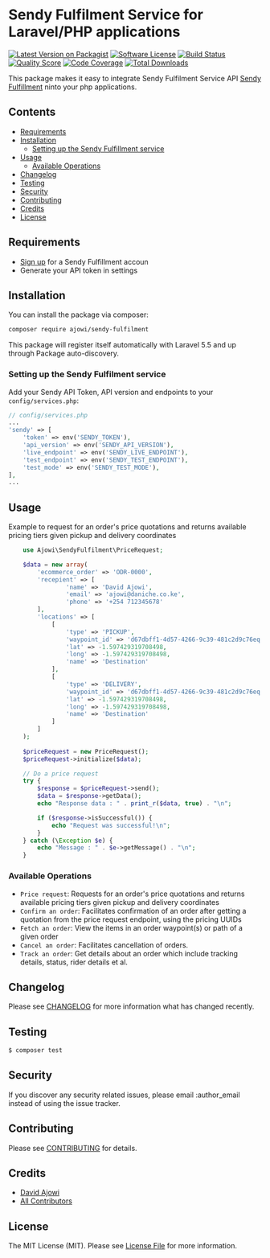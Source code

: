 #  Sendy Fulfilment Service for Laravel/PHP applications

[![Latest Version on Packagist](https://img.shields.io/packagist/v/ajowi/sendy-fulfilment.svg?style=flat-square)](https://packagist.org/packages/ajowi/sendy-fulfilment)
[![Software License](https://img.shields.io/badge/license-MIT-brightgreen.svg?style=flat-square)](LICENSE.md)
[![Build Status](https://img.shields.io/travis/ajowi/sendy-fulfilment/master.svg?style=flat-square)](https://travis-ci.org/ajowi/sendy-fulfilment)
[![Quality Score](https://img.shields.io/scrutinizer/g/ajowi/sendy-fulfilment.svg?style=flat-square)](https://scrutinizer-ci.com/g/ajowi/sendy-fulfilment)
[![Code Coverage](https://img.shields.io/scrutinizer/coverage/g/ajowi/sendy-fulfilment/master.svg?style=flat-square)](https://scrutinizer-ci.com/g/ajowi/sendy-fulfilment/?branch=master)
[![Total Downloads](https://img.shields.io/packagist/dt/ajowi/sendy-fulfilment.svg?style=flat-square)](https://packagist.org/packages/ajowi/sendy-fulfilment)

This package makes it easy to integrate Sendy Fulfilment Service API [Sendy Fulfillment](https://api.sendyit.com/v2/documentation) ninto your php applications.


## Contents

- [Requirements](#requirements)
- [Installation](#installation)
	- [Setting up the Sendy Fulfillment service](#setting-up-the-sendy-fulfillment-service)
- [Usage](#usage)
	- [Available Operations](#available-operations)
- [Changelog](#changelog)
- [Testing](#testing)
- [Security](#security)
- [Contributing](#contributing)
- [Credits](#credits)
- [License](#license)

## Requirements

- [Sign up](https://www.sendyit.com/api) for a Sendy Fulfillment accoun
- Generate your API token in settings

## Installation

You can install the package via composer:

``` bash
composer require ajowi/sendy-fulfilment
```

This package will register itself automatically with Laravel 5.5 and up through Package auto-discovery.

### Setting up the Sendy Fulfilment service

Add your Sendy API Token, API version and endpoints to your `config/services.php`:

```php
// config/services.php
...
'sendy' => [
    'token' => env('SENDY_TOKEN'),
    'api_version' => env('SENDY_API_VERSION'),
    'live_endpoint' => env('SENDY_LIVE_ENDPOINT'),
    'test_endpoint' => env('SENDY_TEST_ENDPOINT'),
    'test_mode' => env('SENDY_TEST_MODE'),
],
...
```

## Usage

Example to request for an order's price quotations and returns available pricing tiers given pickup and delivery coordinates
``` php
    use Ajowi\SendyFulfilment\PriceRequest;

    $data = new array(
        'ecommerce_order' => 'ODR-0000',
        'recepient' => [
                'name' => 'David Ajowi',
                'email' => 'ajowi@daniche.co.ke',
                'phone' => '+254 712345678'
        ],
        'locations' => [
            [
                'type' => 'PICKUP',
                'waypoint_id' => 'd67dbff1-4d57-4266-9c39-481c2d9c76eq',
                'lat' => -1.597429319708498,
                'long' => -1.597429319708498,
                'name' => 'Destination'
            ],
            [
                'type' => 'DELIVERY',
                'waypoint_id' => 'd67dbff1-4d57-4266-9c39-481c2d9c76eq',
                'lat' => -1.597429319708498,
                'long' => -1.597429319708498,
                'name' => 'Destination'
            ]
        ]
    );
    
    $priceRequest = new PriceRequest();
    $priceRequest->initialize($data);

    // Do a price request
    try {
        $response = $priceRequest->send();
        $data = $response->getData();
        echo "Response data : " . print_r($data, true) . "\n";

        if ($response->isSuccessful()) {
            echo "Request was successful!\n";
        }
    } catch (\Exception $e) {
        echo "Message : " . $e->getMessage() . "\n";
    }

```
### Available Operations

- `Price request`: Requests for an order's price quotations and returns available pricing tiers given pickup and delivery coordinates
- `Confirm an order`: Facilitates confirmation of an order after getting a quotation from the price request endpoint, using the pricing UUIDs
- `Fetch an order`: View the items in an order waypoint(s) or path of a given order
- `Cancel an order`: Facilitates cancellation of orders.
- `Track an order`: Get details about an order which include tracking details, status, rider details et al.

## Changelog

Please see [CHANGELOG](CHANGELOG.md) for more information what has changed recently.

## Testing

``` bash
$ composer test
```

## Security

If you discover any security related issues, please email :author_email instead of using the issue tracker.

## Contributing

Please see [CONTRIBUTING](CONTRIBUTING.md) for details.

## Credits

- [David Ajowi](https://github.com/ajowi)
- [All Contributors](../../contributors)

## License

The MIT License (MIT). Please see [License File](LICENSE.md) for more information.
